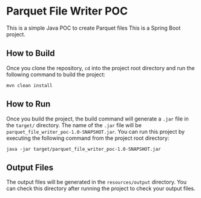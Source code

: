 # Parquet File Writer POC
This is a simple Java POC to create Parquet files This is a Spring Boot project.

## How to Build
Once you clone the repository, ```cd``` into the project root directory and run the following command to build the project:

```shell script
mvn clean install
``` 

## How to Run
Once you build the project, the build command will generate a ```.jar``` file in the ```target/``` directory. 
The name of the ```.jar``` file will be ```parquet_file_writer_poc-1.0-SNAPSHOT.jar```. 
You can run this project by executing the following command from the project root directory:

```shell script
java -jar target/parquet_file_writer_poc-1.0-SNAPSHOT.jar
```

## Output Files
The output files will be generated in the ```resources/output``` directory. You can check this directory after 
running the project to check your output files.